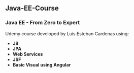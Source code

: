 ## Java-EE-Course
### Java EE -  From Zero to Expert 
Udemy course developed by Luis Esteban Cardenas using:
- **JB**
- **JPA**
- **Web Services**
- **JSF**
- **Basic Visual using Angular**
